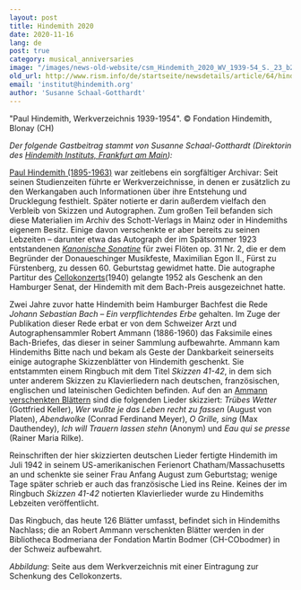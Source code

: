 ```yaml
---
layout: post
title: Hindemith 2020
date: 2020-11-16
lang: de
post: true
category: musical_anniversaries
image: "/images/news-old-website/csm_Hindemith_2020_WV_1939-54_S._23_b2062ac305.png"
old_url: http://www.rism.info/de/startseite/newsdetails/article/64/hindemith-2020.html
email: 'institut@hindemith.org'
author: 'Susanne Schaal-Gotthardt'
---
```


"Paul Hindemith, Werkverzeichnis 1939-1954". © Fondation Hindemith, Blonay (CH)

_Der folgende Gastbeitrag stammt von Susanne Schaal-Gotthardt (Direktorin des [Hindemith Instituts, Frankfurt am Main](https://www.hindemith.info/de/institut/)):_   
  
[Paul Hindemith (1895-1963)](https://opac.rism.info/search?author=Hindemith+Paul) war zeitlebens ein sorgfältiger Archivar: Seit seinen Studienzeiten führte er Werkverzeichnisse, in denen er zusätzlich zu den Werkangaben auch Informationen über ihre Entstehung und Drucklegung festhielt. Später notierte er darin außerdem vielfach den Verbleib von Skizzen und Autographen. Zum großen Teil befanden sich diese Materialien im Archiv des Schott-Verlags in Mainz oder in Hindemiths eigenem Besitz. Einige davon verschenkte er aber bereits zu seinen Lebzeiten – darunter etwa das Autograph der im Spätsommer 1923 entstandenen [_Kanonische Sonatine_](https://opac.rism.info/search?id=450036569&View=rism) für zwei Flöten op. 31 Nr. 2, die er dem Begründer der Donaueschinger Musikfeste, Maximilian Egon II., Fürst zu Fürstenberg, zu dessen 60. Geburtstag gewidmet hatte. Die autographe Partitur des [Cellokonzerts](https://opac.rism.info/search?id=450035874&View=rism)(1940) gelangte 1952 als Geschenk an den Hamburger Senat, der Hindemith mit dem Bach-Preis ausgezeichnet hatte.

Zwei Jahre zuvor hatte Hindemith beim Hamburger Bachfest die Rede _Johann Sebastian Bach – Ein verpflichtendes Erbe_ gehalten. Im Zuge der Publikation dieser Rede erbat er von dem Schweizer Arzt und Autographensammler Robert Ammann (1886-1960) das Faksimile eines Bach-Briefes, das dieser in seiner Sammlung aufbewahrte. Ammann kam Hindemiths Bitte nach und bekam als Geste der Dankbarkeit seinerseits einige autographe Skizzenblätter von Hindemith geschenkt. Sie entstammten einem Ringbuch mit dem Titel _Skizzen 41-42_, in dem sich unter anderem Skizzen zu Klavierliedern nach deutschen, französischen, englischen und lateinischen Gedichten befinden. Auf den an [Ammann verschenkten Blättern](https://opac.rism.info/search?id=400090340&View=rism) sind die folgenden Lieder skizziert: _Trübes Wetter_ (Gottfried Keller), _Wer wußte je das Leben recht zu fassen_ (August von Platen), _Abendwolke_ (Conrad Ferdinand Meyer), _O Grille, sing_ (Max Dauthendey), _Ich will Trauern lassen stehn_ (Anonym) und _Eau qui se presse_ (Rainer Maria Rilke).   
  
Reinschriften der hier skizzierten deutschen Lieder fertigte Hindemith im Juli 1942 in seinem US-amerikanischen Ferienort Chatham/Massachusetts an und schenkte sie seiner Frau Anfang August zum Geburtstag; wenige Tage später schrieb er auch das französische Lied ins Reine. Keines der im Ringbuch _Skizzen 41-42_ notierten Klavierlieder wurde zu Hindemiths Lebzeiten veröffentlicht.   
  
Das Ringbuch, das heute 126 Blätter umfasst, befindet sich in Hindemiths Nachlass; die an Robert Ammann verschenkten Blätter werden in der Bibliotheca Bodmeriana der Fondation Martin Bodmer (CH-CObodmer) in der Schweiz aufbewahrt.

_Abbildung_: Seite aus dem Werkverzeichnis mit einer Eintragung zur Schenkung des Cellokonzerts.
